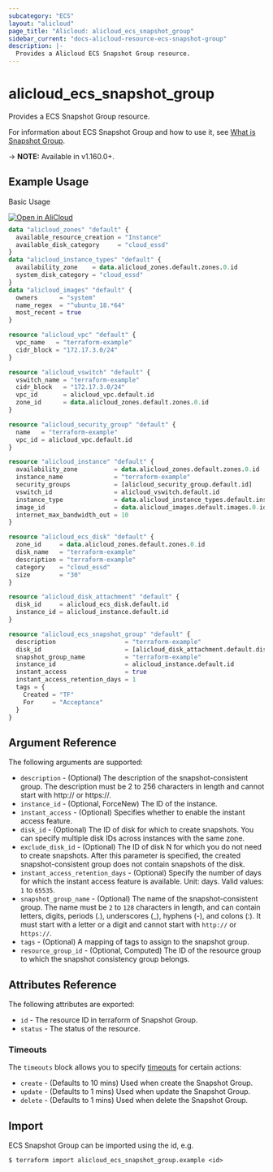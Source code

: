 ```yaml
---
subcategory: "ECS"
layout: "alicloud"
page_title: "Alicloud: alicloud_ecs_snapshot_group"
sidebar_current: "docs-alicloud-resource-ecs-snapshot-group"
description: |-
  Provides a Alicloud ECS Snapshot Group resource.
---
```


# alicloud\_ecs\_snapshot\_group

Provides a ECS Snapshot Group resource.

For information about ECS Snapshot Group and how to use it, see [What is Snapshot Group](https://www.alibabacloud.com/help/en/doc-detail/210939.html).

-> **NOTE:** Available in v1.160.0+.

## Example Usage

Basic Usage

<div style="display: block;margin-bottom: 40px;"><div class="oics-button" style="float: right;position: absolute;margin-bottom: 10px;">
  <a href="https://api.aliyun.com/api-tools/terraform?resource=alicloud_ecs_snapshot_group&exampleId=08124db5-c36f-814d-6ff3-afadc143e0dc65bfc1ed&activeTab=example&spm=docs.r.ecs_snapshot_group.0.08124db5c3&intl_lang=EN_US" target="_blank">
    <img alt="Open in AliCloud" src="https://img.alicdn.com/imgextra/i1/O1CN01hjjqXv1uYUlY56FyX_!!6000000006049-55-tps-254-36.svg" style="max-height: 44px; max-width: 100%;">
  </a>
</div></div>

```terraform
data "alicloud_zones" "default" {
  available_resource_creation = "Instance"
  available_disk_category     = "cloud_essd"
}
data "alicloud_instance_types" "default" {
  availability_zone    = data.alicloud_zones.default.zones.0.id
  system_disk_category = "cloud_essd"
}
data "alicloud_images" "default" {
  owners      = "system"
  name_regex  = "^ubuntu_18.*64"
  most_recent = true
}

resource "alicloud_vpc" "default" {
  vpc_name   = "terraform-example"
  cidr_block = "172.17.3.0/24"
}

resource "alicloud_vswitch" "default" {
  vswitch_name = "terraform-example"
  cidr_block   = "172.17.3.0/24"
  vpc_id       = alicloud_vpc.default.id
  zone_id      = data.alicloud_zones.default.zones.0.id
}

resource "alicloud_security_group" "default" {
  name   = "terraform-example"
  vpc_id = alicloud_vpc.default.id
}

resource "alicloud_instance" "default" {
  availability_zone          = data.alicloud_zones.default.zones.0.id
  instance_name              = "terraform-example"
  security_groups            = [alicloud_security_group.default.id]
  vswitch_id                 = alicloud_vswitch.default.id
  instance_type              = data.alicloud_instance_types.default.instance_types.0.id
  image_id                   = data.alicloud_images.default.images.0.id
  internet_max_bandwidth_out = 10
}

resource "alicloud_ecs_disk" "default" {
  zone_id     = data.alicloud_zones.default.zones.0.id
  disk_name   = "terraform-example"
  description = "terraform-example"
  category    = "cloud_essd"
  size        = "30"
}

resource "alicloud_disk_attachment" "default" {
  disk_id     = alicloud_ecs_disk.default.id
  instance_id = alicloud_instance.default.id
}

resource "alicloud_ecs_snapshot_group" "default" {
  description                   = "terraform-example"
  disk_id                       = [alicloud_disk_attachment.default.disk_id]
  snapshot_group_name           = "terraform-example"
  instance_id                   = alicloud_instance.default.id
  instant_access                = true
  instant_access_retention_days = 1
  tags = {
    Created = "TF"
    For     = "Acceptance"
  }
}
```

## Argument Reference

The following arguments are supported:

* `description` - (Optional) The description of the snapshot-consistent group. The description must be 2 to 256 characters in length and cannot start with http:// or https://.
* `instance_id` - (Optional, ForceNew) The ID of the instance.
* `instant_access` - (Optional) Specifies whether to enable the instant access feature.
* `disk_id` - (Optional) The ID of disk for which to create snapshots. You can specify multiple disk IDs across instances with the same zone.
* `exclude_disk_id` - (Optional) The ID of disk N for which you do not need to create snapshots. After this parameter is specified, the created snapshot-consistent group does not contain snapshots of the disk.
* `instant_access_retention_days` - (Optional) Specify the number of days for which the instant access feature is available. Unit: days. Valid values: `1` to `65535`.
* `snapshot_group_name` - (Optional) The name of the snapshot-consistent group. The name must be `2` to `128` characters in length, and can contain letters, digits, periods (.), underscores (_), hyphens (-), and colons (:). It must start with a letter or a digit and cannot start with `http://` or `https://`.
* `tags` - (Optional) A mapping of tags to assign to the snapshot group.
* `resource_group_id` - (Optional, Computed) The ID of the resource group to which the snapshot consistency group belongs.

## Attributes Reference

The following attributes are exported:

* `id` - The resource ID in terraform of Snapshot Group.
* `status` - The status of the resource.

### Timeouts

The `timeouts` block allows you to specify [timeouts](https://www.terraform.io/docs/configuration-0-11/resources.html#timeouts) for certain actions:

* `create` - (Defaults to 10 mins) Used when create the Snapshot Group.
* `update` - (Defaults to 1 mins) Used when update the Snapshot Group.
* `delete` - (Defaults to 1 mins) Used when delete the Snapshot Group.

## Import

ECS Snapshot Group can be imported using the id, e.g.

```shell
$ terraform import alicloud_ecs_snapshot_group.example <id>
```